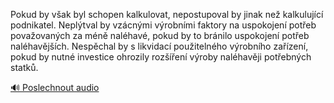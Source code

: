 
Pokud by však byl schopen kalkulovat, nepostupoval by jinak než kalkulující podnikatel. Neplýtval by vzácnými výrobními faktory na uspokojení potřeb považovaných za méně naléhavé, pokud by to bránilo uspokojení potřeb naléhavějších. Nespěchal by s likvidací použitelného výrobního zařízení, pokud by nutné investice ohrozily rozšíření výroby naléhavěji potřebných statků.

[🔊 Poslechnout audio](/data/7-paragraphs/audio/chapter_93/para_008-Pokud-by-vak-byl-schopen-kalkulovat-nepostupoval.mp3)
